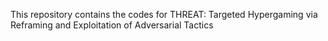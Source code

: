 This repository contains the codes for THREAT: Targeted Hypergaming via Reframing and Exploitation of Adversarial Tactics
